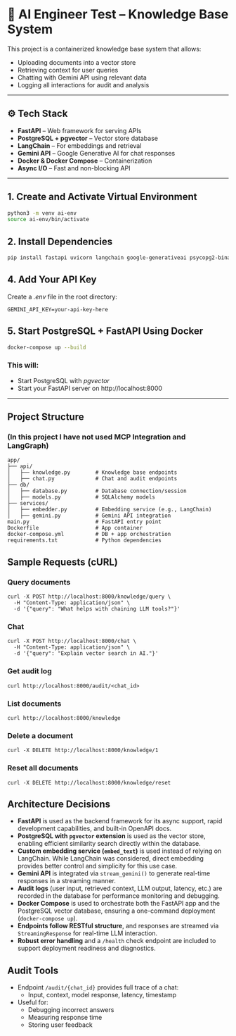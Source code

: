 # 🧠 AI Engineer Test – Knowledge Base System

This project is a containerized knowledge base system that allows:
- Uploading documents into a vector store
- Retrieving context for user queries
- Chatting with Gemini API using relevant data
- Logging all interactions for audit and analysis

---

## ⚙️ Tech Stack

- **FastAPI** – Web framework for serving APIs
- **PostgreSQL + pgvector** – Vector store database
- **LangChain** – For embeddings and retrieval
- **Gemini API** – Google Generative AI for chat responses
- **Docker & Docker Compose** – Containerization
- **Async I/O** – Fast and non-blocking API

---  

## 1. Create and Activate Virtual Environment
```bash
python3 -m venv ai-env
source ai-env/bin/activate
```

## 2. Install Dependencies
```bash
pip install fastapi uvicorn langchain google-generativeai psycopg2-binary pgvector sqlalchemy asyncpg python-dotenv

```

## 4. Add Your API Key
Create a *.env* file in the root directory:

```env
GEMINI_API_KEY=your-api-key-here
```

## 5. Start PostgreSQL + FastAPI Using Docker
```bash
docker-compose up --build
```
### This will:
- Start PostgreSQL with *pgvector*
- Start your FastAPI server on http://localhost:8000 


------------------------------

## Project Structure
### (In this project I have not used MCP Integration and LangGraph)
```
app/
├── api/
│   ├── knowledge.py        # Knowledge base endpoints
│   ├── chat.py             # Chat and audit endpoints
├── db/
│   ├── database.py         # Database connection/session
│   ├── models.py           # SQLAlchemy models
├── services/
│   ├── embedder.py         # Embedding service (e.g., LangChain)
│   ├── gemini.py           # Gemini API integration
main.py                     # FastAPI entry point
Dockerfile                  # App container
docker-compose.yml          # DB + app orchestration
requirements.txt            # Python dependencies

```

## Sample Requests (cURL)
### Query documents
```
curl -X POST http://localhost:8000/knowledge/query \
  -H "Content-Type: application/json" \
  -d '{"query": "What helps with chaining LLM tools?"}'
```

### Chat
```
curl -X POST http://localhost:8000/chat \
  -H "Content-Type: application/json" \
  -d '{"query": "Explain vector search in AI."}'
```

### Get audit log
```
curl http://localhost:8000/audit/<chat_id>
```

### List documents
```
curl http://localhost:8000/knowledge
```

### Delete a document
```
curl -X DELETE http://localhost:8000/knowledge/1
```

### Reset all documents
```
curl -X DELETE http://localhost:8000/knowledge/reset
```

## Architecture Decisions

- **FastAPI** is used as the backend framework for its async support, rapid development capabilities, and built-in OpenAPI docs.
- **PostgreSQL with `pgvector` extension** is used as the vector store, enabling efficient similarity search directly within the database.
- **Custom embedding service (`embed_text`)** is used instead of relying on LangChain. While LangChain was considered, direct embedding provides better control and simplicity for this use case.
- **Gemini API** is integrated via `stream_gemini()` to generate real-time responses in a streaming manner.
- **Audit logs** (user input, retrieved context, LLM output, latency, etc.) are recorded in the database for performance monitoring and debugging.
- **Docker Compose** is used to orchestrate both the FastAPI app and the PostgreSQL vector database, ensuring a one-command deployment (`docker-compose up`).
- **Endpoints follow RESTful structure**, and responses are streamed via `StreamingResponse` for real-time LLM interaction.
- **Robust error handling** and a `/health` check endpoint are included to support deployment readiness and diagnostics.


## Audit Tools

- Endpoint `/audit/{chat_id}` provides full trace of a chat:
  - Input, context, model response, latency, timestamp
- Useful for:
  - Debugging incorrect answers
  - Measuring response time
  - Storing user feedback


